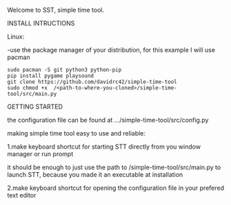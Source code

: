 Welcome to SST, simple time tool.

INSTALL INTRUCTIONS

Linux:

-use the package manager of your distribution, for this example I will use pacman 
```
sudo pacman -S git python3 python-pip
pip install pygame playsound
git clone https://github.com/davidrc42/simple-time-tool
sudo chmod +x  /<path-to-where-you-cloned>/simple-time-tool/src/main.py
```
GETTING STARTED
  
the configuration file can be found at .../simple-time-tool/src/config.py
  
making simple time tool easy to use and reliable:
  
1.make keyboard shortcut for starting STT directly from you window manager or run prompt
  
it should be enough to just use the path to /simple-time-tool/src/main.py to launch STT, because you made it an executable at installation
  
2.make keyboard shortcut for opening the configuration file in your prefered text editor


